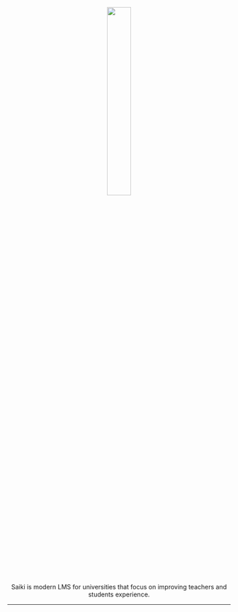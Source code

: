 <p align="center" width="100%">
    <img width="33%" src="https://raw.githubusercontent.com/progrmoiz/Saiki/master/static/img/brand/dark/default.png?token=AIDH6MVN3B2NKTTT6EYC3GLAABUDK"> 
</p>

<p align="center">Saiki is modern LMS for universities that focus on improving teachers and students experience.</p>

---
